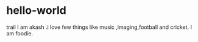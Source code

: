 # hello-world
trail
I am akash .i love few things like music ,imaging,football and cricket.
I am foodie.
